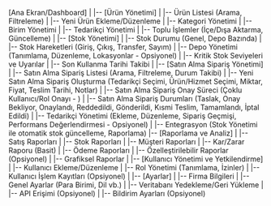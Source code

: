 [Ana Ekran/Dashboard]
  |
  |-- [Ürün Yönetimi]
  |     |-- Ürün Listesi (Arama, Filtreleme)
  |     |-- Yeni Ürün Ekleme/Düzenleme
  |     |-- Kategori Yönetimi
  |     |-- Birim Yönetimi
  |     |-- Tedarikçi Yönetimi 
  |     |-- Toplu İşlemler (İçe/Dışa Aktarma, Güncelleme)
  |
  |-- [Stok Yönetimi]
  |     |-- Stok Durumu (Genel, Depo Bazında)
  |     |-- Stok Hareketleri (Giriş, Çıkış, Transfer, Sayım)
  |     |-- Depo Yönetimi (Tanımlama, Düzenleme, Lokasyonlar - Opsiyonel)
  |     |-- Kritik Stok Seviyeleri ve Uyarılar
  |     |-- Son Kullanma Tarihi Takibi 
  |
  |-- [Satın Alma Sipariş Yönetimi]
  |     |-- Satın Alma Sipariş Listesi (Arama, Filtreleme, Durum Takibi)
  |     |-- Yeni Satın Alma Sipariş Oluşturma (Tedarikçi Seçimi, Ürün/Hizmet Seçimi, Miktar, Fiyat, Teslim Tarihi, Notlar)
  |     |-- Satın Alma Sipariş Onay Süreci (Çoklu Kullanıcı/Rol Onayı - )
  |     |-- Satın Alma Sipariş Durumları (Taslak, Onay Bekliyor, Onaylandı, Reddedildi, Gönderildi, Kısmi Teslim, Tamamlandı, İptal Edildi)
  |     |-- Tedarikçi Yönetimi (Ekleme, Düzenleme, Sipariş Geçmişi, Performans Değerlendirmesi - Opsiyonel)
  |     |-- Entegrasyon (Stok Yönetimi ile otomatik stok güncelleme, Raporlama)
  |-- [Raporlama ve Analiz]
  |     |-- Satış Raporları
  |     |-- Stok Raporları
  |     |-- Müşteri Raporları
  |     |-- Kar/Zarar Raporu (Basit)
  |     |-- Ödeme Raporları
  |     |-- Özelleştirilebilir Raporlar (Opsiyonel)
  |     |-- Grafiksel Raporlar
  |
  |-- [Kullanıcı Yönetimi ve Yetkilendirme]
  |     |-- Kullanıcı Ekleme/Düzenleme
  |     |-- Rol Yönetimi (Tanımlama, İzinler)
  |     |-- Kullanıcı İşlem Kayıtları (Opsiyonel)
  |
  |-- [Ayarlar]
  |     |-- Firma Bilgileri
  |     |-- Genel Ayarlar (Para Birimi, Dil vb.)
  |     |-- Veritabanı Yedekleme/Geri Yükleme
  |     |-- API Erişimi (Opsiyonel)
  |     |-- Bildirim Ayarları (Opsiyonel)
